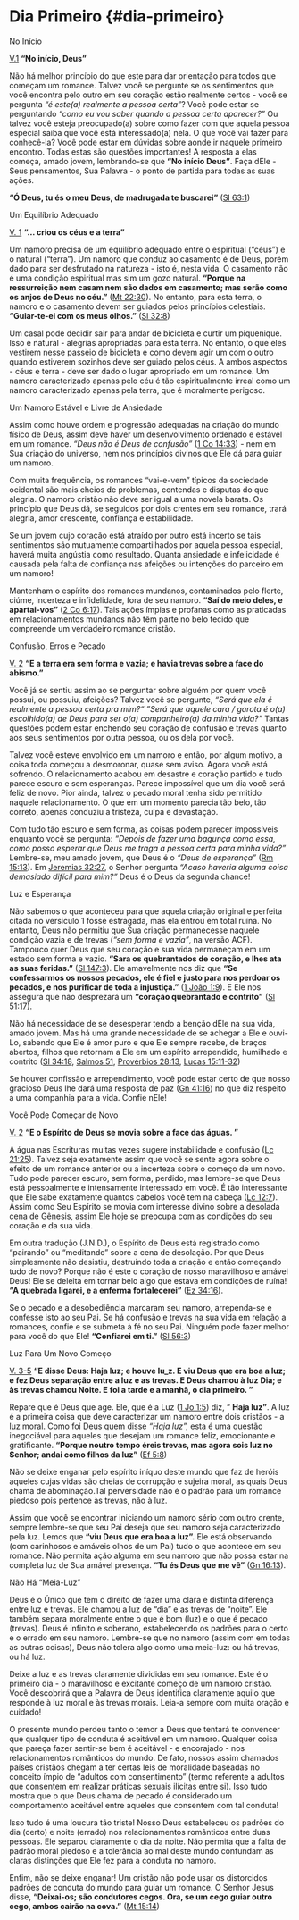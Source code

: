 # Dia Primeiro {#dia-primeiro}

No Início

[V.1](http://bibliaonline.com.br/acf/gn/1/1) **“No início, Deus”**

Não há melhor princípio do que este para dar orientação para todos que começam um romance. Talvez você se pergunte se os sentimentos que você encontra pelo outro em seu coração estão realmente certos - você se pergunta _“é este(a) realmente a pessoa certa”_? Você pode estar se perguntando _“como eu vou saber quando a pessoa certa aparecer?”_ Ou talvez você esteja preocupado(a) sobre como fazer com que aquela pessoa especial saiba que você está interessado(a) nela. O que você vai fazer para conhecê-la? Você pode estar em dúvidas sobre aonde ir naquele primeiro encontro. Todas estas são questões importantes! A resposta a elas começa, amado jovem, lembrando-se que **“No início Deus”**. Faça dEle - Seus pensamentos, Sua Palavra - o ponto de partida para todas as suas ações.

**“Ó Deus, tu és o meu Deus, de madrugada te buscarei”** ([Sl 63:1](http://bibliaonline.com.br/acf/sl/63/1))

Um Equilíbrio Adequado

[V. 1](http://bibliaonline.com.br/acf/gn/1/1) **“... criou os céus e a terra”**

Um namoro precisa de um equilíbrio adequado entre o espiritual (“céus”) e o natural (“terra”). Um namoro que conduz ao casamento é de Deus, porém dado para ser desfrutado na natureza - isto é, nesta vida. O casamento não é uma condição espiritual mas sim um gozo natural. **“Porque na ressurreição nem casam nem são dados em casamento; mas serão como os anjos de Deus no céu.”** ([Mt 22:30](http://bibliaonline.com.br/acf/mt/22/30)). No entanto, para esta terra, o namoro e o casamento devem ser guiados pelos princípios celestiais. **“Guiar-te-ei com os meus olhos.”** ([Sl 32:8](http://bibliaonline.com.br/acf/sl/32/8))

Um casal pode decidir sair para andar de bicicleta e curtir um piquenique. Isso é natural - alegrias apropriadas para esta terra. No entanto, o que eles vestirem nesse passeio de bicicleta e como devem agir um com o outro quando estiverem sozinhos deve ser guiado pelos céus. A ambos aspectos - céus e terra - deve ser dado o lugar apropriado em um romance. Um namoro caracterizado apenas pelo céu é tão espiritualmente irreal como um namoro caracterizado apenas pela terra, que é moralmente perigoso.

Um Namoro Estável e Livre de Ansiedade

Assim como houve ordem e progressão adequadas na criação do mundo físico de Deus, assim deve haver um desenvolvimento ordenado e estável em um romance. _“Deus não é Deus de confusão”_ ([1 Co 14:33](http://bibliaonline.com.br/acf/1co/14/33)) - nem em Sua criação do universo, nem nos princípios divinos que Ele dá para guiar um namoro.

Com muita frequência, os romances “vai-e-vem” típicos da sociedade ocidental são mais cheios de problemas, contendas e disputas do que alegria. O namoro cristão não deve ser igual a uma novela barata. Os princípio que Deus dá, se seguidos por dois crentes em seu romance, trará alegria, amor crescente, confiança e estabilidade.

Se um jovem cujo coração está atraído por outro está incerto se tais sentimentos são mutuamente compartilhados por aquela pessoa especial, haverá muita angústia como resultado. Quanta ansiedade e infelicidade é causada pela falta de confiança nas afeições ou intenções do parceiro em um namoro!

Mantenham o espírito dos romances mundanos, contaminados pelo flerte, ciúme, incerteza e infidelidade, fora de seu namoro. **“Saí do meio deles, e apartai-vos”** ([2 Co 6:17](http://bibliaonline.com.br/acf/2co/6/17)). Tais ações ímpias e profanas como as praticadas em relacionamentos mundanos não têm parte no belo tecido que compreende um verdadeiro romance cristão.

Confusão, Erros e Pecado

[V. 2](http://bibliaonline.com.br/acf/gn/1/2) **“E a terra era sem forma e vazia; e havia trevas sobre a face do abismo.”**

Você já se sentiu assim ao se perguntar sobre alguém por quem você possui, ou possuiu, afeições? Talvez você se pergunte, _“Será que ela é realmente a pessoa certa pra mim?“_ _”Será que aquele cara / garota é o(a) escolhido(a) de Deus para ser o(a) companheiro(a) da minha vida?”_ Tantas questões podem estar enchendo seu coração de confusão e trevas quanto aos seus sentimentos por outra pessoa, ou os dela por você.

Talvez você esteve envolvido em um namoro e então, por algum motivo, a coisa toda começou a desmoronar, quase sem aviso. Agora você está sofrendo. O relacionamento acabou em desastre e coração partido e tudo parece escuro e sem esperanças. Parece impossível que um dia você será feliz de novo. Pior ainda, talvez o pecado moral tenha sido permitido naquele relacionamento. O que em um momento parecia tão belo, tão correto, apenas conduziu a tristeza, culpa e devastação.

Com tudo tão escuro e sem forma, as coisas podem parecer impossíveis enquanto você se pergunta: _“Depois de fazer uma bagunça como essa, como posso esperar que Deus me traga a pessoa certa para minha vida?”_ Lembre-se, meu amado jovem, que Deus é o _“Deus de esperança”_ ([Rm 15:13](http://bibliaonline.com.br/acf/rm/15/13)). Em [Jeremias 32:27](http://bibliaonline.com.br/acf/jr/32/27), o Senhor pergunta _“Acaso haveria alguma coisa demasiado difícil para mim?”_ Deus é o Deus da segunda chance!

Luz e Esperança

Não sabemos o que aconteceu para que aquela criação original e perfeita citada no versículo 1 fosse estragada, mas ela entrou em total ruína. No entanto, Deus não permitiu que Sua criação permanecesse naquele condição vazia e de trevas (_“sem forma e vazia”_, na versão ACF). Tampouco quer Deus que seu coração e sua vida permaneçam em um estado sem forma e vazio. **“Sara os quebrantados de coração, e lhes ata as suas feridas.”** ([Sl 147:3](http://bibliaonline.com.br/acf/sl/147/3)). Ele amavelmente nos diz que **“Se confessarmos os nossos pecados, ele é fiel e justo para nos perdoar os pecados, e nos purificar de toda a injustiça.”** ([1 João 1:9](http://bibliaonline.com.br/acf/1co/1/9)). E Ele nos assegura que não desprezará um **“coração quebrantado e contrito”** ([Sl 51:17](http://bibliaonline.com.br/acf/sl/51/17)).

Não há necessidade de se desesperar tendo a benção dEle na sua vida, amado jovem. Mas há uma grande necessidade de se achegar a Ele e ouvi-Lo, sabendo que Ele é amor puro e que Ele sempre recebe, de braços abertos, filhos que retornam a Ele em um espírito arrependido, humilhado e contrito ([Sl 34:18](http://bibliaonline.com.br/acf/sl/34/18), [Salmos 51](http://bibliaonline.com.br/acf/sl/51), [Provérbios 28:13](http://bibliaonline.com.br/acf/pv/28/13), [Lucas 15:11-32](http://bibliaonline.com.br/acf/lc/15/11-32))

Se houver confissão e arrependimento, você pode estar certo de que nosso gracioso Deus lhe dará uma resposta de paz ([Gn 41:16](http://bibliaonline.com.br/acf/gn/41/16)) no que diz respeito a uma companhia para a vida. Confie nEle!

Você Pode Começar de Novo

[V. 2](http://bibliaonline.com.br/acf/gn/1/2) **“E o Espírito de Deus se movia sobre a face das águas. ”**

A água nas Escrituras muitas vezes sugere instabilidade e confusão ([Lc 21:25](http://bibliaonline.com.br/acf/lc/21/25)). Talvez seja exatamente assim que você se sente agora sobre o efeito de um romance anterior ou a incerteza sobre o começo de um novo. Tudo pode parecer escuro, sem forma, perdido, mas lembre-se que Deus está pessoalmente e intensamente interessado em você. É tão interessante que Ele sabe exatamente quantos cabelos você tem na cabeça ([Lc 12:7](http://bibliaonline.com.br/acf/lc/12/7)). Assim como Seu Espírito se movia com interesse divino sobre a desolada cena de Gênesis, assim Ele hoje se preocupa com as condições do seu coração e da sua vida.

Em outra tradução (J.N.D.), o Espírito de Deus está registrado como “pairando” ou “meditando” sobre a cena de desolação. Por que Deus simplesmente não desistiu, destruindo toda a criação e então começando tudo de novo? Porque não é este o coração de nosso maravilhoso e amável Deus! Ele se deleita em tornar belo algo que estava em condições de ruína! **“A quebrada ligarei, e a enferma fortalecerei”** ([Ez 34:16](http://bibliaonline.com.br/acf/ez/34/16)).

Se o pecado e a desobediência marcaram seu namoro, arrependa-se e confesse isto ao seu Pai. Se há confusão e trevas na sua vida em relação a romances, confie e se submeta à fé no seu Pai. Ninguém pode fazer melhor para você do que Ele! **“Confiarei em ti.”** ([Sl 56:3](http://bibliaonline.com.br/acf/sl/56/3))

Luz Para Um Novo Começo

[V. 3-5](http://bibliaonline.com.br/acf/gn/1/3-5) **“E disse Deus: Haja luz; e houve lu_z. E viu Deus que era boa a luz; e fez Deus separação entre a luz e as trevas. E Deus chamou à luz Dia; e às trevas chamou Noite. E foi a tarde e a manhã, o dia primeiro. ”**

Repare que é Deus que age. Ele, que é a Luz ([1 Jo 1:5](http://bibliaonline.com.br/acf/1jo/1/5)) diz, “ **Haja luz”**. A luz é a primeira coisa que deve caracterizar um namoro entre dois cristãos - a luz moral. Como foi Deus quem disse _“Haja luz”,_ esta é uma questão inegociável para aqueles que desejam um romance feliz, emocionante e gratificante. **“Porque noutro tempo éreis trevas, mas agora sois luz no Senhor; andai como filhos da luz”** ([Ef 5:8](http://bibliaonline.com.br/acf/ef/5/8))

Não se deixe enganar pelo espírito iníquo deste mundo que faz de heróis aqueles cujas vidas são cheias de corrupção e sujeira moral, as quais Deus chama de abominação.Tal perversidade não é o padrão para um romance piedoso pois pertence às trevas, não à luz.

Assim que você se encontrar iniciando um namoro sério com outro crente, sempre lembre-se que seu Pai deseja que seu namoro seja caracterizado pela luz. Lemos que **“viu Deus que era boa a luz”.** Ele está observando (com carinhosos e amáveis olhos de um Pai) tudo o que acontece em seu romance. Não permita ação alguma em seu namoro que não possa estar na completa luz de Sua amável presença. **“Tu és Deus que me vê”** ([Gn 16:13](http://bibliaonline.com.br/acf/gn/16/13)).

Não Há “Meia-Luz”

Deus é o Único que tem o direito de fazer uma clara e distinta diferença entre luz e trevas. Ele chamou a luz de “dia” e as trevas de “noite”. Ele também separa moralmente entre o que é bom (luz) e o que é pecado (trevas). Deus é infinito e soberano, estabelecendo os padrões para o certo e o errado em seu namoro. Lembre-se que no namoro (assim com em todas as outras coisas), Deus não tolera algo como uma meia-luz: ou há trevas, ou há luz.

Deixe a luz e as trevas claramente divididas em seu romance. Este é o primeiro dia - o maravilhoso e excitante começo de um namoro cristão. Você descobrirá que a Palavra de Deus identifica claramente aquilo que responde à luz moral e às trevas morais. Leia-a sempre com muita oração e cuidado!

O presente mundo perdeu tanto o temor a Deus que tentará te convencer que qualquer tipo de conduta é aceitável em um namoro. Qualquer coisa que pareça fazer sentir-se bem é aceitável - e encorajado - nos relacionamentos românticos do mundo. De fato, nossos assim chamados países cristãos chegam a ter certas leis de moralidade baseadas no conceito ímpio de “adultos com consentimento” (termo referente a adultos que consentem em realizar práticas sexuais ilícitas entre si). Isso tudo mostra que o que Deus chama de pecado é considerado um comportamento aceitável entre aqueles que consentem com tal conduta!

Isso tudo é uma loucura tão triste! Nosso Deus estabeleceu os padrões do dia (certo) e noite (errado) nos relacionamentos românticos entre duas pessoas. Ele separou claramente o dia da noite. Não permita que a falta de padrão moral piedoso e a tolerância ao mal deste mundo confundam as claras distinções que Ele fez para a conduta no namoro.

Enfim, não se deixe enganar! Um cristão não pode usar os distorcidos padrões de conduta do mundo para guiar um romance. O Senhor Jesus disse, **“Deixai-os; são condutores cegos. Ora, se um cego guiar outro cego, ambos cairão na cova.”** ([Mt 15:14](http://bibliaonline.com.br/acf/mt/15/14))
